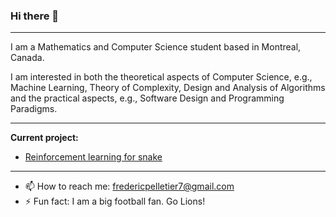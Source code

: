 ### Hi there 👋

<!--
**fredpell1/fredpell1** is a ✨ _special_ ✨ repository because its `README.md` (this file) appears on your GitHub profile.

Here are some ideas to get you started:

- 🔭 I’m currently working on ...
- 🌱 I’m currently learning ...
- 👯 I’m looking to collaborate on ...
- 🤔 I’m looking for help with ...
- 💬 Ask me about ...
- 📫 How to reach me: ...
- 😄 Pronouns: ...
- ⚡ Fun fact: ...
-->
--- 

I am a Mathematics and Computer Science student based in Montreal, Canada.

I am interested in both the theoretical aspects of Computer Science, e.g., Machine Learning, Theory of Complexity, Design and Analysis of Algorithms
and the practical aspects, e.g., Software Design and Programming Paradigms. 

---

**Current project:**

- [Reinforcement learning for snake](https://github.com/fredpell1/snake-RL)


--- 

- 📫 How to reach me: fredericpelletier7@gmail.com
- ⚡ Fun fact: I am a big football fan. Go Lions!
